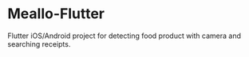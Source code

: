 # Meallo-Flutter
Flutter iOS/Android project for detecting food product with camera and searching receipts.
